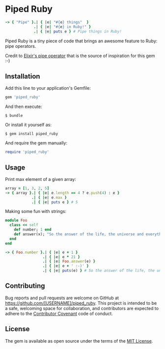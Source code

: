 # Piped Ruby

```ruby
-> { "Pipe" }.| { |e| "#{e} things"  }
             .| { |e| "#{e} in Ruby!" }
             .| { |e| puts e } # Pipe things in Ruby!
```

Piped Ruby is a tiny piece of code that brings an awesome feature to Ruby: pipe operators.

Credit to [Elixir's pipe operator](http://elixir-lang.org/getting-started/enumerables-and-streams.html#the-pipe-operator) that is the source of inspiration for this gem :-)

## Installation

Add this line to your application's Gemfile:

```ruby
gem 'piped_ruby'
```

And then execute:

    $ bundle

Or install it yourself as:

    $ gem install piped_ruby

And require the gem manually:

```ruby
require 'piped_ruby'
```

## Usage

Print max element of a given array:
```ruby
array = [1, 3, 2, 5]
-> { array }.| { |e| e.length == 4 ? e.push(4) : e }
            .| { |e| e.max }
            .| { |e| puts e } # 5
```

Making some fun with strings:
```ruby
module Foo
  class << self
    def number; 1 end
    def answer(x); "So the answer of the life, the universe and everything is... #{x}!" end
  end
end

-> { Foo.number }.| { |e| e + 1 }
                 .| { |e| e * 21 }
                 .| { |e| Foo.answer(e) }
                 .| { |e| e + ' :-)' }
                 .| { |e| puts(e) } # So the answer of the life, the universe and everything is... 42! :-)"
```


## Contributing

Bug reports and pull requests are welcome on GitHub at https://github.com/[USERNAME]/piped_ruby. This project is intended to be a safe, welcoming space for collaboration, and contributors are expected to adhere to the [Contributor Covenant](http://contributor-covenant.org) code of conduct.


## License

The gem is available as open source under the terms of the [MIT License](http://opensource.org/licenses/MIT).

